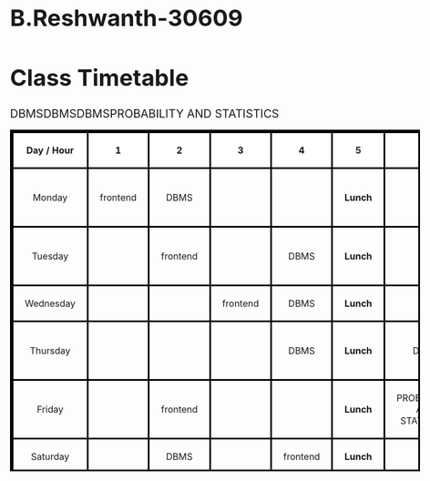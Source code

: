 # B.Reshwanth-30609
<!DOCTYPE html>
<html>
<head>
  <title>BIG Timetable</title>
  <style>
    body {
      font-size: 20px;
    }
    table {
      width: 100%;
      height: 600px;
      border-collapse: collapse;
      border: solid black;
    }
    th, td {
      border: solid black;
      text-align: center;
      padding: 20px; 
    }
    th {
      background-color:white
    }
  </style>
</head>
<body>

<h1>Class Timetable</h1>

<table>
  <tr>
    <th>Day / Hour</th>
    <th>1</th>
    <th>2</th>
    <th>3</th>
    <th>4</th>
    <th>5</th>
    <th>6</th>
    <th>7</th>
    <th>8</th>
    <th>9</th>
  </tr>
  <tr>
    <td>Monday</td>
    <td>frontend</td><td>DBMS</td><td></td><td></td><td><strong>Lunch</strong></td><td></td><td>PROBABILITY AND STATISTICS</td><td></td><td></td>
  </tr>
  <tr>  
    <td>Tuesday</td>
    <td></td><td>frontend</td><td></td><td>DBMS</td><td><strong>Lunch</strong></td><td></td>DBMS<td></td><td>PROBABILITY AND STATISTICS</td><td></td>
  </tr>
  <tr>
    <td>Wednesday</td>
    <td></td><td></td><td>frontend</td><td>DBMS</td><td><strong>Lunch</strong></td><td></td>DBMS<td></td><td></td><td></td>
  </tr>
  <tr>
    <td>Thursday</td>
    <td></td><td></td><td></td><td>DBMS</td><td><strong>Lunch</strong></td><td>DBMS</td><td></td><td>PROBABILITY AND STATISTICS</td><td></td>
  </tr>
  <tr>
    <td>Friday</td>
    <td></td><td>frontend</td><td></td>DBMS<td></td><td><strong>Lunch</strong></td><td>PROBABILITY AND STATISTICS</td><td></td><td></td><td></td>
  </tr>
  <tr>
    <td>Saturday</td>
    <td></td><td>DBMS</td><td></td><td>frontend</td><td><strong>Lunch</strong></td><td></td>PROBABILITY AND STATISTICS<td></td><td></td><td></td>
  </tr>
</table>
</body>
</html>
